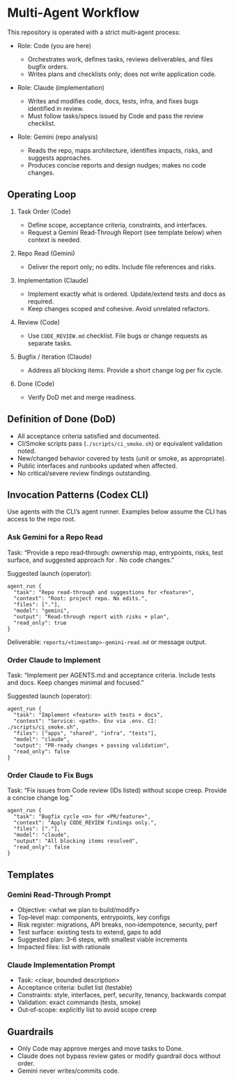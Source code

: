 # Multi‑Agent Workflow

This repository is operated with a strict multi‑agent process:

- Role: Code (you are here)
  - Orchestrates work, defines tasks, reviews deliverables, and files bugfix orders.
  - Writes plans and checklists only; does not write application code.

- Role: Claude (implementation)
  - Writes and modifies code, docs, tests, infra, and fixes bugs identified in review.
  - Must follow tasks/specs issued by Code and pass the review checklist.

- Role: Gemini (repo analysis)
  - Reads the repo, maps architecture, identifies impacts, risks, and suggests approaches.
  - Produces concise reports and design nudges; makes no code changes.

## Operating Loop

1) Task Order (Code)
   - Define scope, acceptance criteria, constraints, and interfaces.
   - Request a Gemini Read‑Through Report (see template below) when context is needed.

2) Repo Read (Gemini)
   - Deliver the report only; no edits. Include file references and risks.

3) Implementation (Claude)
   - Implement exactly what is ordered. Update/extend tests and docs as required.
   - Keep changes scoped and cohesive. Avoid unrelated refactors.

4) Review (Code)
   - Use `CODE_REVIEW.md` checklist. File bugs or change requests as separate tasks.

5) Bugfix / Iteration (Claude)
   - Address all blocking items. Provide a short change log per fix cycle.

6) Done (Code)
   - Verify DoD met and merge readiness.

## Definition of Done (DoD)

- All acceptance criteria satisfied and documented.
- CI/Smoke scripts pass (`./scripts/ci_smoke.sh`) or equivalent validation noted.
- New/changed behavior covered by tests (unit or smoke, as appropriate).
- Public interfaces and runbooks updated when affected.
- No critical/severe review findings outstanding.

## Invocation Patterns (Codex CLI)

Use agents with the CLI’s agent runner. Examples below assume the CLI has access to the repo root.

### Ask Gemini for a Repo Read

Task: “Provide a repo read‑through: ownership map, entrypoints, risks, test surface, and suggested approach for <feature>. No code changes.”

Suggested launch (operator):

```
agent_run {
  "task": "Repo read-through and suggestions for <feature>",
  "context": "Root: project repo. No edits.",
  "files": ["."],
  "model": "gemini",
  "output": "Read-through report with risks + plan",
  "read_only": true
}
```

Deliverable: `reports/<timestamp>-gemini-read.md` or message output.

### Order Claude to Implement

Task: “Implement <feature> per AGENTS.md and acceptance criteria. Include tests and docs. Keep changes minimal and focused.”

Suggested launch (operator):

```
agent_run {
  "task": "Implement <feature> with tests + docs",
  "context": "Service: <path>. Env via .env. CI: ./scripts/ci_smoke.sh",
  "files": ["apps", "shared", "infra", "tests"],
  "model": "claude",
  "output": "PR-ready changes + passing validation",
  "read_only": false
}
```

### Order Claude to Fix Bugs

Task: “Fix issues from Code review (IDs listed) without scope creep. Provide a concise change log.”

```
agent_run {
  "task": "Bugfix cycle <n> for <PR/feature>",
  "context": "Apply CODE_REVIEW findings only.",
  "files": ["."],
  "model": "claude",
  "output": "All blocking items resolved",
  "read_only": false
}
```

## Templates

### Gemini Read‑Through Prompt

- Objective: <what we plan to build/modify>
- Top‑level map: components, entrypoints, key configs
- Risk register: migrations, API breaks, non‑idempotence, security, perf
- Test surface: existing tests to extend, gaps to add
- Suggested plan: 3–6 steps, with smallest viable increments
- Impacted files: list with rationale

### Claude Implementation Prompt

- Task: <clear, bounded description>
- Acceptance criteria: bullet list (testable)
- Constraints: style, interfaces, perf, security, tenancy, backwards compat
- Validation: exact commands (tests, smoke)
- Out‑of‑scope: explicitly list to avoid scope creep

## Guardrails

- Only Code may approve merges and move tasks to Done.
- Claude does not bypass review gates or modify guardrail docs without order.
- Gemini never writes/commits code.

